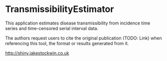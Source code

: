 # TransmissibilityEstimator

This application estimates disease transmissibility from incidence time series and time-censored serial interval data. 

The authors request users to cite the original publication (TODO: Link) when referencing this tool, the format or results generated from it. 

http://shiny.jakestockwin.co.uk
